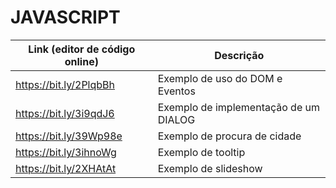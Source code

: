 # JAVASCRIPT

| Link (editor de código online)                          | Descrição                                  |
|---------------------------------------------------------|--------------------------------------------|
| https://bit.ly/2PlqbBh                                  | Exemplo de uso do DOM e Eventos            |
| https://bit.ly/3i9qdJ6                                  | Exemplo de implementação de um DIALOG      |
| https://bit.ly/39Wp98e                                  | Exemplo de procura de cidade               |
| https://bit.ly/3ihnoWg                                  | Exemplo de tooltip                         |
| https://bit.ly/2XHAtAt                                  | Exemplo de slideshow                         |